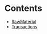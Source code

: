 

# Contents
- [RawMaterial](RawMaterial.sol/contract.RawMaterial.md)
- [Transactions](Transactions.sol/contract.Transactions.md)
